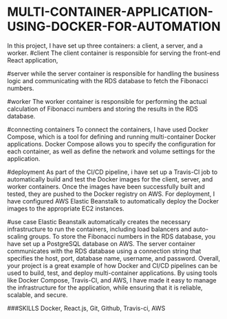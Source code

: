 # MULTI-CONTAINER-APPLICATION-USING-DOCKER-FOR-AUTOMATION


In this project, I have set up three containers: a client, a server, and a worker. 
#client
The client container is responsible for serving the front-end React application, 

#server
while the server container is responsible for handling the business logic and communicating with the RDS database to fetch the Fibonacci numbers. 

#worker
The worker container is responsible for performing the actual calculation of Fibonacci numbers and storing the results in the RDS database.

#connecting containers
To connect the containers, I have used Docker Compose, which is a tool for defining and running multi-container Docker applications. 
Docker Compose allows you to specify the configuration for each container, as well as define the network and volume settings for the application.

#deployment
As part of the CI/CD pipeline, i have set up a Travis-CI job to automatically build and test the Docker images for the client, server, and worker containers.
Once the images have been successfully built and tested, they are pushed to the Docker registry on AWS.
For deployment, I have configured AWS Elastic Beanstalk to automatically deploy the Docker images to the appropriate EC2 instances.

#use case
Elastic Beanstalk automatically creates the necessary infrastructure to run the containers, including load balancers and auto-scaling groups.
To store the Fibonacci numbers in the RDS database, you have set up a PostgreSQL database on AWS. 
The server container communicates with the RDS database using a connection string that specifies the host, port, database name, username, and password.
Overall, your project is a great example of how Docker and CI/CD pipelines can be used to build, test, and deploy multi-container applications.
By using tools like Docker Compose, Travis-CI, and AWS, I have made it easy to manage the infrastructure for the application, 
while ensuring that it is reliable, scalable, and secure.

###SKILLS
Docker, React.js, Git, Github, Travis-ci, AWS

